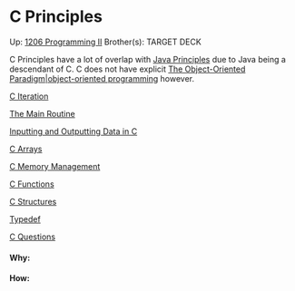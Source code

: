# C Principles

Up: [1206 Programming II](1206_programming_ii)
Brother(s):
TARGET DECK


C Principles have a lot of overlap with [Java Principles](java_principles) due to Java being a descendant of C. C does not have explicit [The Object-Oriented Paradigm|object-oriented programming](the_object-oriented_paradigm|object-oriented_programming) however.

[C Iteration](c_iteration)

[The Main Routine](the_main_routine)

[Inputting and Outputting Data in C](inputting_and_outputting_data_in_c)

[C Arrays](c_arrays)

[C Memory Management](c_memory_management)

[C Functions](c_functions)

[C Structures](c_structures)

[Typedef](typedef)

[C Questions](c_questions)



















#### Why:
#### How:









